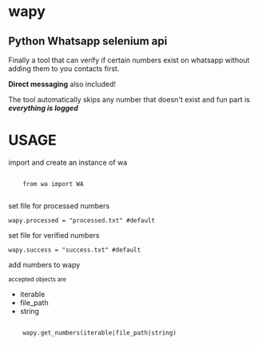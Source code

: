 # wapy
## Python Whatsapp selenium api

Finally a tool that can verify if certain numbers exist on whatsapp without adding them to you contacts first.

**Direct messaging** also included!

The tool automatically skips any number that doesn't exist and fun part is __*everything is logged*__

USAGE
=====

<p> import and create an instance of wa </p>
<code>
    from wa import WA <br>
</code>
<p>set file for processed numbers</p>
<code>wapy.processed = "processed.txt" #default</code>
<p>set file for verified numbers</p>
<code>wapy.success = "success.txt" #default</code>
<p>add numbers to wapy</p>
<sub>accepted objects are</sub>
<ul>
    <li>iterable</li>
    <li>file_path</li>
    <li>string</li>
</ul>
<code>
    wapy.get_numbers(iterable|file_path|string)
</code>